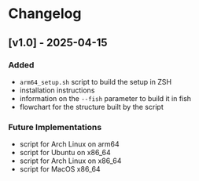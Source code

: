 # Changelog

## [v1.0] - 2025-04-15

### Added
- `arm64_setup.sh` script to build the setup in ZSH
- installation instructions
- information on the `--fish` parameter to build it in fish
- flowchart for the structure built by the script

### Future Implementations
- script for Arch Linux on arm64
- script for Ubuntu on x86_64
- script for Arch Linux on x86_64
- script for MacOS x86_64